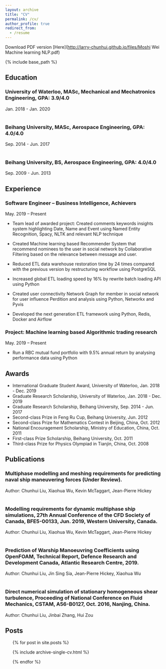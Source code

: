 ```yaml
---
layout: archive
title: "CV"
permalink: /cv/
author_profile: true
redirect_from:
  - /resume
---
```

Download PDF version [Here](http://larry-chunhui.github.io/files/Moshi Wei Machine learning NLP.pdf)

{% include base_path %}

## Education

### University of Waterloo, MASc, Mechanical and Mechatronics Engineering, GPA: 3.9/4.0
Jan. 2018 - Jan. 2020
<br/><br/>
### Beihang University, MASc, Aerospace Engineering, GPA: 4.0/4.0
Sep. 2014 - Jun. 2017
<br/><br/>
### Beihang University, BS, Aerospace Engineering, GPA: 4.0/4.0  
Sep. 2009 - Jun. 2013 


## Experience

### Software Engineer – Business Intelligence, Achievers
May. 2019 – Present

*	Team lead of awarded project: Created comments keywords insights system highlighting Date, Name and Event using Named Entity Recognition, Spacy, NLTK and relevant NLP technique

* Created Machine learning based Recommender System that recommend nominees to the user in social network by Collaborative Filtering based on the relevance between message and user.

* Reduced ETL data warehouse restoration time by 24 times compared with the previous version by restructuring workflow using PostgreSQL

* Increased global ETL loading speed by 16% by rewrite batch loading API using Python

*	Created user connectivity Network Graph for member in social network for user influence Perdition and analysis using Python, Networkx and Pyvis

* Developed the next generation ETL framework using Python, Redis, Docker and Airflow

### Project: Machine learning based Algorithmic trading research
May. 2019 – Present

* Run a RBC mutual fund portfolio with 9.5% annual return by analysing performance data using Python


  
## Awards

* International Graduate Student Award, University of Waterloo, Jan. 2018 - Dec. 2019  
* Graduate Research Scholarship, University of Waterloo, Jan. 2018 - Dec. 2019
* Graduate Research Scholarship, Beihang University, Sep. 2014 - Jun. 2017
* Second-class Prize in Feng Ru Cup, Beihang University, Jun. 2012
* Second-class Prize for Mathematics Contest in Beijing, China, Oct. 2012
* National Encouragement Scholarship, Ministry of Education, China, Oct. 2011
* First-class Prize Scholarship, Beihang University, Oct. 2011
* Third-class Prize for Physics Olympiad in Tianjin, China, Oct. 2008




## Publications

### Multiphase modelling and meshing requirements for predicting naval ship maneuvering forces (Under Review). 
Author: Chunhui Liu, Xiaohua Wu, Kevin McTaggart, Jean-Pierre Hickey
<br/><br/>
### Modelling requirements for dynamic multiphase ship simulations, 27th Annual Conference of the CFD Society of Canada, BFE5-00133, Jun. 2019, Western University, Canada.
Author: Chunhui Liu, Xiaohua Wu, Kevin McTaggart, Jean-Pierre Hickey
<br/><br/>
### Prediction of Warship Manoeuvring Coefficients using OpenFOAM, Technical Report, Defence Research and Development Canada, Atlantic Research Centre, 2019.
Author: Chunhui Liu, Jin Sing Sia, Jean-Pierre Hickey, Xiaohua Wu
<br/><br/>
### Direct numerical simulation of stationary homogeneous shear turbulence, Proceeding of National Conference on Fluid Mechanics, CSTAM, A56-B0127, Oct. 2016, Nanjing, China.
Author: Chunhui Liu, Jinbai Zhang, Hui Zou


## Posts

<ul>{% for post in site.posts %}

{% include archive-single-cv.html %}

{% endfor %}</ul>

